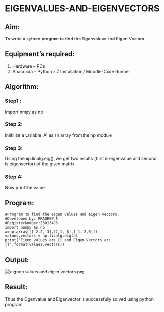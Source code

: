 # EIGENVALUES-AND-EIGENVECTORS
## Aim:
To write a python program to find the Eigenvalues and Eigen Vectors
## Equipment’s required:
1. 	Hardware – PCs
2. 	Anaconda – Python 3.7 Installation / Moodle-Code Runner
## Algorithm:
### Step1 : 
Import nmpy as np
### Step 2:
Inlitilize a variable 'A' as an array from the np module
### Step 3:
Using the np.linalg.eig(),  we get two results (first is eigenvalue and second is eigenvector) of the given matrix.
### Step 4: 
Now print the value

## Program:
```
#Program to find the eigen values and eigen vectors.
#Developed by: PRADEEP.E
#RegisterNumber:23013416
import numpy as np 
a=np.array([[-2,2,-3],[2,1,-6],[-1,-2,0]])
values,vectors = np.linalg.eig(a)
print("Eigen values are {} and Eigen Vectors are {}".format(values,vectors))
```

## Output: 
![eignen values and eigen vectors png](https://github.com/pradeeprajeswari/EIGENVALUES-AND-EIGENVECTORS/assets/145743112/7141f79e-50cf-4525-91a9-f0c89fcdd2cd)

## Result:
Thus the Eigenvalue and Eigenvector is successfully solved using python program

